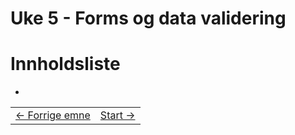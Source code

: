 # Uke 5 - Forms og data validering


# Innholdsliste
- 

<table width="100%">
  <tr>
    <td><a href="../week_4/README.md">← Forrige emne</a></td>
    <td align="right"><a href="1_configuration.md">Start →</a></td>
  </tr>
</table>